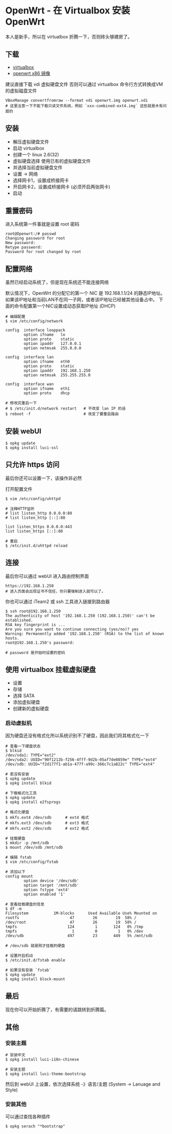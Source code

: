 <!-- title: OpenWrt - 在 Virtualbox 安装 OpenWrt -->
<!-- author: <David Jones qowera@qq.com> -->
<!-- date: 2015-04-11 12:57:14 -->
<!-- category: openwrt,virtualbox -->
<!-- tag: openwrt,路由器,virtualbox -->

# OpenWrt - 在 Virtualbox 安装 OpenWrt

本人是新手，所以在 virtualbox 折腾一下，否则砖头够建房了。

## 下载
- [virtualbox](https://www.virtualbox.org/)
- [openwrt x86 镜像](https://downloads.openwrt.org/)

建议直接下载 vdi 虚拟硬盘文件
否则可以通过 virtualbox 命令行方式转换成VM的虚拟磁盘文件

```
VBoxManage convertfromraw --format vdi openwrt.img openwrt.vdi
# 这里注意一下不能下载只读文件系统，例如 `xxx-combined-ext4.img` 这些就是木有问题的
```

## 安装

- 解压虚拟硬盘文件
- 启动 virtualbox
- 创建一个 linux 2.6(32)
- 虚拟硬盘选择 使用已有的虚拟硬盘文件
- 并选择当前虚拟硬盘文件
- 设置 -> 网络
- 选择网卡1，设置成桥接网卡
- 开启网卡2，设置成桥接网卡 (必须开启两张网卡)
- 启动

## 重置密码
进入系统第一件事就是设置 root 密码

```
root@Openwrt:/# passwd
Changing password for root
New password:
Retype password:
Password for root changed by root
```

## 配置网络
虽然已经启动系统了，但是现在系统还不能连接网络

默认情况下，OpenWrt 的分配它的第一个 NIC 是 192.168.1.1/24 的静态IP地址。
如果该IP地址和当前LAN不在同一子网，或者该IP地址已经被其他设备占中。
下面的命令配置第一个NIC设置成动态获取IP地址 (DHCP)

```
# 编辑配置
$ vim /etc/config/network

config  interface looppack
        option ifname   lo
        option proto    static
        option ipaddr   127.0.0.1
        option netmsak  255.0.0.0

config  interface lan
        option ifname   eth0
        option proto    static
        option ipaddr   192.168.1.250
        option netmsak  255.255.255.0

config  interface wan
        option ifname   eth1
        option proto    dhcp

# 修改完重启一下
# $ /etc/init.d/network restart   # 不改变 lan IP 的话
$ reboot -f                       # 改变了要重启路由
```

## 安装 webUI
```
$ opkg update
$ opkg install luci-ssl
```

## 只允许 https 访问
最后你还可以设置一下，该操作非必然

打开配置文件
```
$ vim /etc/config/uhttpd

# 注释HTTP监听
# list listen_http 0.0.0.0:80
# list listen_http [::]:80

list listen_https 0.0.0.0:443
list listen_https [::]:80

# 重启
$ /etc/init.d/uhttpd reload
```

## 连接

最后你可以通过 webUI 进入路由控制界面

```
https://192.168.1.250
# 进入页面会出现证书不信任，你只要强制进入就可以了。
```

你也可以通过 iTeam2 或 ssh 工具进入链接到路由器

```
$ ssh root@192.168.1.250
The authenticity of host '192.168.1.250 (192.168.1.250)' can't be established.
RSA key fingerprint is ...
Are you sure you want to continue connecting (yes/no)? yes
Warning: Permanently added '192.168.1.250' (RSA) to the list of known hosts.
root@192.168.1.250's password:

# password 是开始时设置的密码
```

## 使用 virtualbox 挂载虚拟硬盘

- 设置
- 存储
- 选择 SATA
- 添加虚拟硬盘
- 创建新的虚拟硬盘

### 启动虚拟机

因为硬盘还没有格式化所以系统识别不了硬盘，因此我们将其格式化一下

```
# 查看一下硬盘状态
$ blkid
/dev/sda1: TYPE="ext2"
/dev/sda2: UUID="90f1212b-f256-4fff-9d2b-05af7de0859e" TYPE="ext4"
/dev/sdb: UUID="f2d177f1-ab1a-477f-a99c-366c7c1a822c" TYPE="ext4"

# 若没有安装
$ opkg update
$ opkg install blkid

# 下载格式化工具
$ opkg update
$ opkg install e2fsprogs

# 格式化硬盘
$ mkfs.ext4 /dev/sdb      # ext4 格式
# mkfs.ext3 /dev/sdb      # ext3 格式
# mkfs.ext2 /dev/sdb      # ext2 格式

# 挂载硬盘
$ mkdir -p /mnt/sdb
$ mount /dev/sdb /mnt/sdb

# 编辑 fstab
$ vim /etc/config/fstab

# 添加以下
config mount
        option device '/dev/sdb'
        option target '/mnt/sdb'
        option fstype 'ext4'
        option enabled '1'

# 查看挂载硬盘的信息
$ df -m
Filesystem           1M-blocks      Used Available Use% Mounted on
rootfs                      47        26        19  58% /
/dev/root                   47        26        19  58% /
tmpfs                      124         1       124   0% /tmp
tmpfs                        1         0         1   0% /dev
/dev/sdb                   497        23       449   5% /mnt/sdb

# /dev/sdb 就是刚才挂载的硬盘

# 设置开启机动
$ /etc/init.d/fstab enable

# 如果没有安装 `fstab`
$ opkg update
$ opkg install block-mount
```

## 最后
现在你可以开始折腾了，有需要的请跳转到折腾篇。

## 其他

### 安装主题
```
# 安装中文
$ opkg install luci-i18n-chinese

# 安装主题
$ opkg install luci-theme-bootstrap
```

然后到 webUI 上设置，依次选择系统 -》语言/主题 (System -> Lanuage and Style)

### 安装其他
可以通过查找各种插件

```
$ opkg serach "*bootstrap"
```